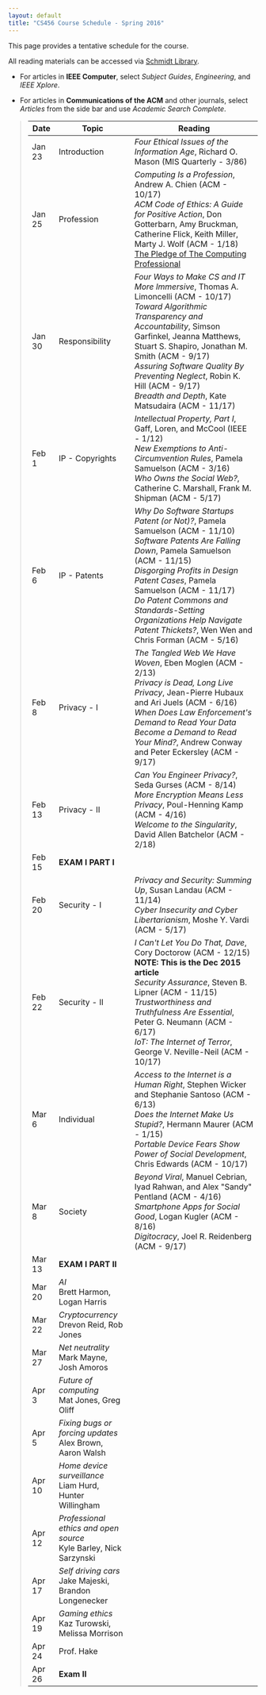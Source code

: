```yaml
---
layout: default
title: "CS456 Course Schedule - Spring 2016"
---
```


This page provides a tentative schedule for the course.

All reading materials can be accessed via [Schmidt Library](http://library.ycp.edu/).

-   For articles in **IEEE Computer**, select *Subject Guides*, *Engineering*, and *IEEE Xplore*.

-   For articles in **Communications of the ACM** and other journals, select *Articles* from the side bar and use *Academic Search Complete*.


>  Date   |      Topic          |                                    Reading                                             |
> ------- | ------------------  | -------------------------------------------------------------------------------------- |
> Jan 23  | Introduction        | *Four Ethical Issues of the Information Age*, Richard O. Mason (MIS Quarterly - 3/86)  |
> Jan 25  | Profession          | *Computing Is a Profession*, Andrew A. Chien (ACM - 10/17) <br /> *ACM Code of Ethics: A Guide for Positive Action*, Don Gotterbarn, Amy Bruckman, Catherine Flick, Keith Miller, Marty J. Wolf (ACM - 1/18) <br /> [The Pledge of The Computing Professional](http://pledge-of-the-computing-professional.org/home-page/the-oath) |
> Jan 30  | Responsibility      | *Four Ways to Make CS and IT More Immersive*, Thomas A. Limoncelli (ACM - 10/17) <br /> *Toward Algorithmic Transparency and Accountability*, Simson Garfinkel, Jeanna Matthews, Stuart S. Shapiro, Jonathan M. Smith (ACM - 9/17) <br /> *Assuring Software Quality By Preventing Neglect*, Robin K. Hill (ACM - 9/17) <br /> *Breadth and Depth*, Kate Matsudaira (ACM - 11/17) |
> Feb 1   | IP - Copyrights     | *Intellectual Property, Part I*, Gaff, Loren, and McCool (IEEE - 1/12) <br /> *New Exemptions to Anti-Circumvention Rules*, Pamela Samuelson (ACM - 3/16) <br /> *Who Owns the Social Web?*, Catherine C. Marshall, Frank M. Shipman (ACM - 5/17) |
> Feb 6   | IP - Patents        | *Why Do Software Startups Patent (or Not)?*, Pamela Samuelson (ACM - 11/10) <br/> *Software Patents Are Falling Down*, Pamela Samuelson (ACM - 11/15) <br /> *Disgorging Profits in Design Patent Cases*, Pamela Samuelson (ACM - 11/17) <br /> *Do Patent Commons and Standards-Setting Organizations Help Navigate Patent Thickets?*, Wen Wen and Chris Forman (ACM - 5/16) |
> Feb 8   | Privacy - I         | *The Tangled Web We Have Woven*, Eben Moglen (ACM - 2/13) <br /> *Privacy is Dead, Long Live Privacy*, Jean-Pierre Hubaux and Ari Juels (ACM - 6/16) <br /> *When Does Law Enforcement's Demand to Read Your Data Become a Demand to Read Your Mind?*, Andrew Conway and Peter Eckersley (ACM - 9/17) | 
> Feb 13  | Privacy - II        | *Can You Engineer Privacy?*, Seda Gurses (ACM - 8/14) <br /> *More Encryption Means Less Privacy*, Poul-Henning Kamp (ACM - 4/16) <br /> *Welcome to the Singularity*, David Allen Batchelor (ACM - 2/18) | 
> Feb 15  | **EXAM I PART I**   |  | 
> Feb 20  | Security - I        |  *Privacy and Security: Summing Up*, Susan Landau (ACM - 11/14) <br /> *Cyber Insecurity and Cyber Libertarianism*, Moshe Y. Vardi (ACM - 5/17)|
> Feb 22  | Security - II       | *I Can't Let You Do That, Dave*, Cory Doctorow (ACM - 12/15) **NOTE: This is the Dec 2015 article** <br /> *Security Assurance*, Steven B. Lipner (ACM - 11/15) <br /> *Trustworthiness and Truthfulness Are Essential*, Peter G. Neumann (ACM - 6/17) <br /> *IoT: The Internet of Terror*, George V. Neville-Neil (ACM - 10/17)|  
> Mar 6   | Individual          | *Access to the Internet is a Human Right*, Stephen Wicker and Stephanie Santoso (ACM - 6/13) <br /> *Does the Internet Make Us Stupid?*, Hermann Maurer (ACM - 1/15)  <br /> *Portable Device Fears Show Power of Social Development*, Chris Edwards (ACM - 10/17) |  
> Mar 8   | Society             | *Beyond Viral*, Manuel Cebrian, Iyad Rahwan, and Alex "Sandy" Pentland (ACM - 4/16) <br /> *Smartphone Apps for Social Good*, Logan Kugler (ACM - 8/16)  <br /> *Digitocracy*, Joel R. Reidenberg (ACM - 9/17) |  
> Mar 13  | **EXAM I PART II**  | |
> Mar 20  | *AI* <br /> Brett Harmon, Logan Harris | |
> Mar 22  | *Cryptocurrency* <br /> Drevon Reid, Rob Jones | |
> Mar 27  | *Net neutrality* <br /> Mark Mayne, Josh Amoros | |
> Apr 3   | *Future of computing* <br /> Mat Jones, Greg Oliff | |
> Apr 5   | *Fixing bugs or forcing updates* <br /> Alex Brown, Aaron Walsh | |
> Apr 10  | *Home device surveillance* <br /> Liam Hurd, Hunter Willingham | |
> Apr 12  | *Professional ethics and open source* <br /> Kyle Barley, Nick Sarzynski | |
> Apr 17  | *Self driving cars* <br /> Jake Majeski, Brandon Longenecker | |
> Apr 19  | *Gaming ethics* <br /> Kaz Turowski, Melissa Morrison | |
> Apr 24  | Prof. Hake | |
> Apr 26  | **Exam II** | |











<!--
> Jan 24  | Profession      | *The Business of Professionals*, Mari Sako (ACM - 7/13) <br /> *Making a Positive Impact: Updating the ACM Code of Ethics*, Bo Brinkman, Don Gotterbarn, Keith Miller, Marty J. Wolf (ACM - 12/16) |
> Jan 26  | Responsibility  | *Software Needs Seatbelts and Airbags*, Emery D. Berger (ACM - 9/12) <br /> *Software Quality*, Peter J. Denning (ACM - 9/16) <br /> *Learning to Learn*, Peter J. Denning and Gloria Flores (ACM - 12/16) |
> Jan 31  | IP - Copyrights | *Intellectual Property, Part I*, Gaff, Loren, and McCool (IEEE - 1/12) <br /> *Fair Use Prevails in Oracle v. Google*, Pamela Samuelson (ACM - 11/16) <br /> *New Exemptions to Anti-Circumvention Rules*, Pamela Samuelson (ACM - 3/16) |
> Feb 2   | IP - Patents    | *Why Do Software Startups Patent (or Not)?*, Pamela Samuelson (ACM - 11/10) <br/> *Software Patents Are Falling Down*, Pamela Samuelson (ACM - 11/15) <br /> *Apple v. Samsung and the Upcoming Design Patent Wars?*, Pamela Samuelson (ACM - 7/16) <br /> *Do Patent Commons and Standards-Setting Organizations Help Navigate Patent Thickets?*, Wen Wen and Chris Forman (ACM - 5/16) |
> Feb 14  | Privacy - I     | *The Tangled Web We Have Woven*, Eben Moglen (ACM - 2/13) <br /> *Privacy is Dead, Long Live Privacy*, Jean-Pierre Hubaux and Ari Juels (ACM - 6/16) <br /> *No Easy Answers in the Fight Over iPhone Decryption*, Felix Wu (ACM - 9/16) | 
> Feb 16  | Privacy - II    | *Can You Engineer Privacy?*, Seda Gurses (ACM - 8/14) <br /> *More Encryption Means Less Privacy*, Poul-Henning Kamp (ACM - 4/16) <br /> *In Privacy Law, It's the U.S. vs. the World*, Tom Geller (ACM - 2/16) | 
> Feb 23  | Security - I    | *Security or Privacy? A Matter of Perspective*, George Hurlburt, Irena Bojanova, Ann Sobel, and Keesha Crosby (IEEE - 11/14) <br /> *Privacy and Security: Summing Up*, Susan Landau (ACM - 11/14) <br /> *Having a Conversation about Bulk Surveillance*, Herbert Lin (ACM - 2/16)|
> Mar 7   | Security - II   | *Security Assurance*, Steven B. Lipner (ACM - 11/15) <br /> *I Can't Let You Do That, Dave*, Cory Doctorow (ACM - 12/15) <br /> *Computer Security is Broken: Can Better Hardware Help Fix It?*, Paul Kocher (ACM - 8/16)|  
> Mar 9   | Individual      | *Access to the Internet is a Human Right*, Stephen Wicker and Stephanie Santoso (ACM - 6/13) <br /> *Does the Internet Make Us Stupid?*, Hermann Maurer (ACM - 1/15)  <br /> *The Question of Information Justice*, Jeffrey Johnson (ACM - 3/16) |  
> Mar 14  | Society         | *Beyond Viral*, Manuel Cebrian, Iyad Rahwan, and Alex "Sandy" Pentland (ACM - 4/16) <br /> *Smartphone Apps for Social Good*, Logan Kugler (ACM - 8/16)  <br /> *How a Supervillain (or a Hacker in His Basement) Could Destroy the Internet*, Logan Kugler (ACM - 2/16) |  
> Mar 23   | *AI job automation* <br /> Brandon Walton | [AI Won’t End the World, But It Might Take Your Job](https://www.wired.com/2015/02/ai-wont-end-world-might-take-job/) <br /> [How Tech Giants Are Devising Real Ethics for Artificial Intelligence](https://mobile.nytimes.com/2016/09/02/technology/artificial-intelligence-ethics.html) <br /> [As Our Jobs Are Automated, Some Say We'll Need A Guaranteed Basic Income](http://www.npr.org/2016/09/24/495186758/as-our-jobs-are-automated-some-say-well-need-a-guaranteed-basic-income) <br /> [Why AI could destroy more jobs than it creates, and how to save them](http://www.techrepublic.com/article/ai-is-destroying-more-jobs-than-it-creates-what-it-means-and-how-we-can-stop-it/)|  
> Mar 28   | *FCC vs. Qualcomm* <br /> Chris Dierdorff | [FTC Charges Qualcomm With Monopolizing Key Semiconductor Device Used in Cell Phones](https://www.ftc.gov/news-events/press-releases/2017/01/ftc-charges-qualcomm-monopolizing-key-semiconductor-device-used) <br /> [Apple Sues Qualcomm For $1 Billion, Alleging Extortion](https://www.forbes.com/sites/aarontilley/2017/01/20/apple-sues-qualcomm-for-1-billion-over-royalties/#5d2fc44841f5) <br /> [Qualcomm Accused of Forcing Deal on Apple to Thwart Rivals](https://www.bloomberg.com/news/articles/2017-01-17/qualcomm-forced-apple-to-exclusively-use-modem-chips-ftc-says) <br /> [The War Against Qualcomm Is a Test for Trump](http://www.pcmag.com/commentary/351219/the-war-against-qualcomm-is-a-test-for-trump) |  
> Mar 30   | *Security in the IoT* <br /> Alex Mutzabaugh | [What is the Internet of Things and Why is it Important?](http://www.technologyguide.com/feature/internet-of-things/) <br /> [Security Experts Warn Congress That the Internet of Things Could Kill People](https://www.technologyreview.com/s/603015/security-experts-warn-congress-that-the-internet-of-things-could-kill-people/) <br /> *On Searching the Internet of Things: Requirements and Challenges*, Payam Barnaghi and Amit Sheth (IEEE Intelligent Systems, Nov-Dec 2016)|  
> Apr 4    | *VR for training* <br /> Scott Fitzpatrick | [The Future Of Virtual Reality In The Workplace](https://blog.ipswitch.com/future-virtual-reality-workplace) <br /> [Augmented And Virtual Reality Fuel The Future Workplace](https://www.forbes.com/sites/maribellopez/2016/11/11/augmented-and-virtual-reality-fuel-the-future-workplace/#4294627d185d) <br /> [The Value of Virtual Reality in Workplace Training](https://blog.immerselearning.com/the-value-of-virtual-reality-in-workplace-training/) <br /> [How VR Will Change the Way We Work](http://www.pcmag.com/slideshow/story/348117/how-vr-will-change-the-way-we-work)|  
> Apr 6    | *AI liability* <br /> Kyle Myers | [Red vs Blue AI](https://www.youtube.com/watch?v=An4gF0Gbpyw) <br /> [Who’s to blame when artificial intelligence systems go wrong?](http://theconversation.com/whos-to-blame-when-artificial-intelligence-systems-go-wrong-45771) <br /> [Who's liable for decisions AI and robotics make?](https://betanews.com/2017/03/21/artificial-intelligence-robotics-liability/) <br /> [Artificial intelligence and the law](https://techcrunch.com/2017/01/28/artificial-intelligence-and-the-law/) <br /> [Legal liability rules need to be expanded to account for artificial intelligence, says expert](https://www.out-law.com/en/articles/2016/march/legal-liability-rules-need-to-be-expanded-to-account-for-artificial-intelligence-says-expert/)|  
> Apr 11   | *Fight against piracy* <br /> Chase Wells | [The Pirate Bay may get blocked in multiple countries following Swedish Court order](https://thenextweb.com/tech/2017/02/13/pirate-bay-blocked-sweden/#.tnw_M6XjCtrr) <br /> [Pirate Bay Founder: ‘I Have Given Up’](https://motherboard.vice.com/en_us/article/pirate-bay-founder-peter-sunde-i-have-given-up) <br /> [Net Neutrality: What You Need to Know Now](https://www.freepress.net/net-neutrality-what-you-need-know-now) <br /> [Your browsing history may be up for sale soon. Here's what you need to know](https://www.theguardian.com/technology/2017/mar/28/internet-service-providers-sell-browsing-history-house-vote) |  
> Apr 18   | *Music streaming* <br /> Anthony Austin | [Taylor Swift Explains Why She Left Spotify](http://www.businessinsider.com/taylor-swift-explains-why-she-left-spotify-2014-11) <br /> *Streaming or stealing? The complementary features between music streaming and music piracy*, Karla Borja and Suzanne Dieringer (Journal of Retailing and Consumer Services 9/16) |  
> Apr 20   | *End of Moore's law* <br /> Kevin Grasso | [The chips are down for Moore’s law](http://www.nature.com/news/the-chips-are-down-for-moore-s-law-1.19338) <br /> [Web Design: The First 100 Years](http://idlewords.com/talks/web_design_first_100_years.htm) <br /> [After Moore's Law](http://www.economist.com/technology-quarterly/2016-03-12/after-moores-law) <br /> *Has Moore's Law Been Repealed? An Economist's Perspective*, Kenneth Flamm (Computing in Science & Engineering - 3/17)|  
> Apr 25   | *Software flaws* <br /> Cooper Luetje | [Why we all sell code with bugs](https://www.theguardian.com/technology/2006/may/25/insideit.guardianweeklytechnologysection) <br /> [Top 10 reasons why there are Bugs/Defects in Software!](http://www.softwaretestingtricks.com/2008/12/why-are-bugsdefects-in-software.html) <br /> [Security Assessment of Software Design using Neural Network](https://arxiv.org/pdf/1303.2017.pdf) |  
> Apr 27   | Prof. Hake | |  
-->









